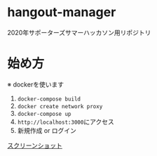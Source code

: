 # hangout-manager
2020年サポーターズサマーハッカソン用リポジトリ 

# 始め方
※ dockerを使います
1. `docker-compose build` 
2. `docker create network proxy`
3. `docker-compose up`  
4. `http://localhost:3000`にアクセス
5. 新規作成 or ログイン

[スクリーンショット](https://github.com/oba18/hangout-manager/issues/23)
